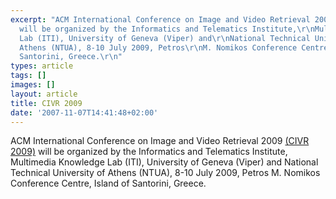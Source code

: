 ```yaml
---
excerpt: "ACM International Conference on Image and Video Retrieval 2009 <a href=\"http://www.civr2009.org\">(CIVR\r\n2009)</a>
  will be organized by the Informatics and Telematics Institute,\r\nMultimedia Knowledge
  Lab (ITI), University of Geneva (Viper) and\r\nNational Technical University of
  Athens (NTUA), 8-10 July 2009, Petros\r\nM. Nomikos Conference Centre, Island of
  Santorini, Greece.\r\n"
types: article
tags: []
images: []
layout: article
title: CIVR 2009
date: '2007-11-07T14:41:48+02:00'
---
```

ACM International Conference on Image and Video Retrieval 2009 <a href="http://www.civr2009.org">(CIVR
2009)</a> will be organized by the Informatics and Telematics Institute,
Multimedia Knowledge Lab (ITI), University of Geneva (Viper) and
National Technical University of Athens (NTUA), 8-10 July 2009, Petros
M. Nomikos Conference Centre, Island of Santorini, Greece.
